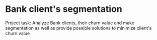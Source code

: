 # Bank client's segmentation
Project task: Analyze Bank clients, their churn value and make segmentation as well as provide possible solutions to minimize client's churn value

